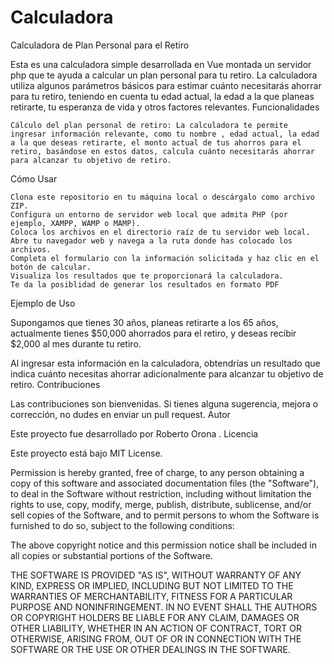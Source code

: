 # Calculadora


Calculadora de Plan Personal para el Retiro

Esta es una calculadora simple desarrollada en Vue montada un servidor php que te ayuda a calcular un plan personal para tu retiro. La calculadora utiliza algunos parámetros básicos para estimar cuánto necesitarás ahorrar para tu retiro, teniendo en cuenta tu edad actual, la edad a la que planeas retirarte, tu esperanza de vida y otros factores relevantes.
Funcionalidades

    Cálculo del plan personal de retiro: La calculadora te permite ingresar información relevante, como tu nombre , edad actual, la edad a la que deseas retirarte, el monto actual de tus ahorros para el retiro, basándose en estos datos, calcula cuánto necesitarás ahorrar para alcanzar tu objetivo de retiro.

Cómo Usar

    Clona este repositorio en tu máquina local o descárgalo como archivo ZIP.
    Configura un entorno de servidor web local que admita PHP (por ejemplo, XAMPP, WAMP o MAMP).
    Coloca los archivos en el directorio raíz de tu servidor web local.
    Abre tu navegador web y navega a la ruta donde has colocado los archivos.
    Completa el formulario con la información solicitada y haz clic en el botón de calcular.
    Visualiza los resultados que te proporcionará la calculadora.
    Te da la posiblidad de generar los resultados en formato PDF

Ejemplo de Uso

Supongamos que tienes 30 años, planeas retirarte a los 65 años, actualmente tienes $50,000 ahorrados para el retiro, y deseas recibir $2,000 al mes durante tu retiro.

Al ingresar esta información en la calculadora, obtendrías un resultado que indica cuánto necesitas ahorrar adicionalmente para alcanzar tu objetivo de retiro.
Contribuciones

Las contribuciones son bienvenidas. Si tienes alguna sugerencia, mejora o corrección, no dudes en enviar un pull request.
Autor

Este proyecto fue desarrollado por Roberto Orona .
Licencia

Este proyecto está bajo MIT License. 

Permission is hereby granted, free of charge, to any person obtaining a copy of this software and associated documentation files (the "Software"), to deal in the Software without restriction, including without limitation the rights to use, copy, modify, merge, publish, distribute, sublicense, and/or sell copies of the Software, and to permit persons to whom the Software is furnished to do so, subject to the following conditions:

The above copyright notice and this permission notice shall be included in all copies or substantial portions of the Software.

THE SOFTWARE IS PROVIDED "AS IS", WITHOUT WARRANTY OF ANY KIND, EXPRESS OR IMPLIED, INCLUDING BUT NOT LIMITED TO THE WARRANTIES OF MERCHANTABILITY, FITNESS FOR A PARTICULAR PURPOSE AND NONINFRINGEMENT. IN NO EVENT SHALL THE AUTHORS OR COPYRIGHT HOLDERS BE LIABLE FOR ANY CLAIM, DAMAGES OR OTHER LIABILITY, WHETHER IN AN ACTION OF CONTRACT, TORT OR OTHERWISE, ARISING FROM, OUT OF OR IN CONNECTION WITH THE SOFTWARE OR THE USE OR OTHER DEALINGS IN THE SOFTWARE.
